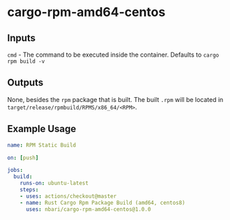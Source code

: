 # cargo-rpm-amd64-centos

## Inputs

`cmd` - The command to be executed inside the container. Defaults to `cargo rpm build -v`

## Outputs

None, besides the `rpm` package that is built. The built `.rpm` will be located in `target/release/rpmbuild/RPMS/x86_64/<RPM>`.

## Example Usage

```yaml
name: RPM Static Build

on: [push]

jobs:
  build:
    runs-on: ubuntu-latest
    steps:
    - uses: actions/checkout@master
    - name: Rust Cargo Rpm Package Build (amd64, centos8)
      uses: nbari/cargo-rpm-amd64-centos@1.0.0
```